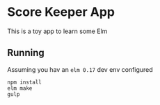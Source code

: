 # Score Keeper App
This is a toy app to learn some Elm

## Running
Assuming you hav an `elm 0.17` dev env configured
```
npm install
elm make
gulp
```